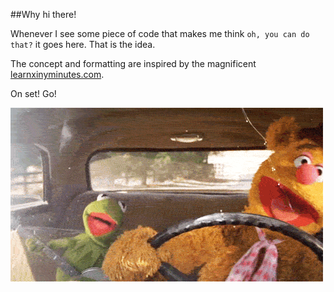 ##Why hi there! 

Whenever I see some piece of code that makes me think `oh, you can do that?` it goes here. That is the idea.

The concept and formatting are inspired by the magnificent [learnxinyminutes.com](http://learnxinyminutes.com/).

On set! Go!

![thumbs up](fozzy-bear.gif)
